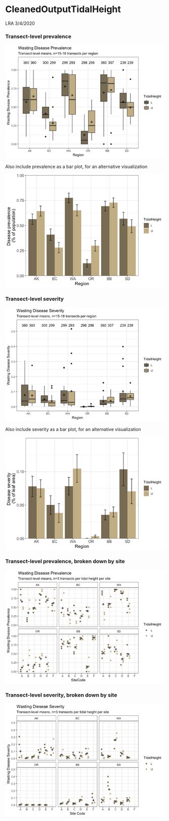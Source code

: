 CleanedOutputTidalHeight
================
LRA
3/4/2020

### Transect-level prevalence

![](TidalHeight_files/figure-gfm/prevalence-1.png)<!-- -->

Also include prevalence as a bar plot, for an alternative visualization

![](TidalHeight_files/figure-gfm/prevalence-bar-1.png)<!-- -->

### Transect-level severity

![](TidalHeight_files/figure-gfm/severity-1.png)<!-- -->

Also include severity as a bar plot, for an alternative visualization

![](TidalHeight_files/figure-gfm/severity-bar-1.png)<!-- -->

### Transect-level prevalence, broken down by site

![](TidalHeight_files/figure-gfm/site_prevalence-1.png)<!-- -->

### Transect-level severity, broken down by site

![](TidalHeight_files/figure-gfm/site_severity-1.png)<!-- -->
